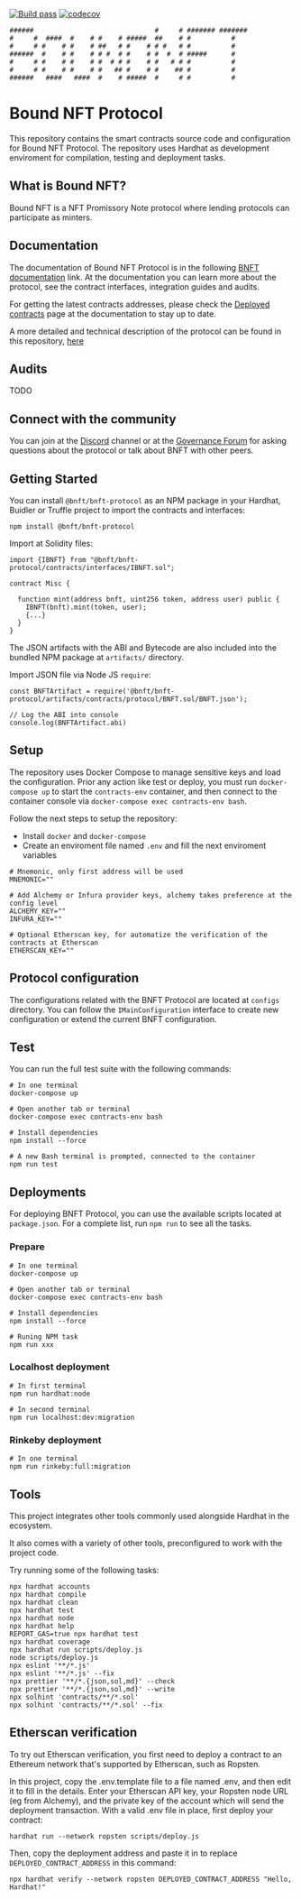 [![Build pass](https://github.com/boundnft/boundnft-protocol/actions/workflows/node.js.yml/badge.svg)](https://github.com/boundnft/boundnft-protocol/actions/workflows/node.js.yml)
[![codecov](https://codecov.io/gh/boundnft/boundnft-protocol/branch/main/graph/badge.svg?token=DD4QGDBBN1)](https://codecov.io/gh/boundnft/boundnft-protocol)

```
######                              #     # ####### ####### 
#     #  ####  #    # #    # #####  ##    # #          #    
#     # #    # #    # ##   # #    # # #   # #          #    
######  #    # #    # # #  # #    # #  #  # #####      #    
#     # #    # #    # #  # # #    # #   # # #          #    
#     # #    # #    # #   ## #    # #    ## #          #    
######   ####   ####  #    # #####  #     # #          #    
```

# Bound NFT Protocol

This repository contains the smart contracts source code and configuration for Bound NFT Protocol. The repository uses Hardhat as development enviroment for compilation, testing and deployment tasks.

## What is Bound NFT?

Bound NFT is a NFT Promissory Note protocol where lending protocols can participate as minters.

## Documentation

The documentation of Bound NFT Protocol is in the following [BNFT documentation](https://docs.bnftdao.org) link. At the documentation you can learn more about the protocol, see the contract interfaces, integration guides and audits.

For getting the latest contracts addresses, please check the [Deployed contracts](https://docs.bnftdao.org/deployed-contracts/deployed-contracts) page at the documentation to stay up to date.

A more detailed and technical description of the protocol can be found in this repository, [here](./bnft-v1-whitepaper.pdf)

## Audits
TODO

## Connect with the community

You can join at the [Discord](https://bnftdao.org/discord) channel or at the [Governance Forum](https://governance.bnftdao.org/) for asking questions about the protocol or talk about BNFT with other peers.

## Getting Started

You can install `@bnft/bnft-protocol` as an NPM package in your Hardhat, Buidler or Truffle project to import the contracts and interfaces:

`npm install @bnft/bnft-protocol`

Import at Solidity files:

```
import {IBNFT} from "@bnft/bnft-protocol/contracts/interfaces/IBNFT.sol";

contract Misc {

  function mint(address bnft, uint256 token, address user) public {
    IBNFT(bnft).mint(token, user);
    {...}
  }
}
```

The JSON artifacts with the ABI and Bytecode are also included into the bundled NPM package at `artifacts/` directory.

Import JSON file via Node JS `require`:

```
const BNFTArtifact = require('@bnft/bnft-protocol/artifacts/contracts/protocol/BNFT.sol/BNFT.json');

// Log the ABI into console
console.log(BNFTArtifact.abi)
```

## Setup

The repository uses Docker Compose to manage sensitive keys and load the configuration. Prior any action like test or deploy, you must run `docker-compose up` to start the `contracts-env` container, and then connect to the container console via `docker-compose exec contracts-env bash`.

Follow the next steps to setup the repository:

- Install `docker` and `docker-compose`
- Create an enviroment file named `.env` and fill the next enviroment variables

```
# Mnemonic, only first address will be used
MNEMONIC=""

# Add Alchemy or Infura provider keys, alchemy takes preference at the config level
ALCHEMY_KEY=""
INFURA_KEY=""

# Optional Etherscan key, for automatize the verification of the contracts at Etherscan
ETHERSCAN_KEY=""

```

## Protocol configuration

The configurations related with the BNFT Protocol are located at `configs` directory. You can follow the `IMainConfiguration` interface to create new configuration or extend the current BNFT configuration.

## Test

You can run the full test suite with the following commands:

```
# In one terminal
docker-compose up

# Open another tab or terminal
docker-compose exec contracts-env bash

# Install dependencies
npm install --force

# A new Bash terminal is prompted, connected to the container
npm run test
```

## Deployments

For deploying BNFT Protocol, you can use the available scripts located at `package.json`. For a complete list, run `npm run` to see all the tasks.

### Prepare
```
# In one terminal
docker-compose up

# Open another tab or terminal
docker-compose exec contracts-env bash

# Install dependencies
npm install --force

# Runing NPM task
npm run xxx
```

### Localhost deployment
```
# In first terminal
npm run hardhat:node

# In second terminal
npm run localhost:dev:migration
```

### Rinkeby deployment
```
# In one terminal
npm run rinkeby:full:migration
```

## Tools

This project integrates other tools commonly used alongside Hardhat in the ecosystem.

It also comes with a variety of other tools, preconfigured to work with the project code.

Try running some of the following tasks:

```shell
npx hardhat accounts
npx hardhat compile
npx hardhat clean
npx hardhat test
npx hardhat node
npx hardhat help
REPORT_GAS=true npx hardhat test
npx hardhat coverage
npx hardhat run scripts/deploy.js
node scripts/deploy.js
npx eslint '**/*.js'
npx eslint '**/*.js' --fix
npx prettier '**/*.{json,sol,md}' --check
npx prettier '**/*.{json,sol,md}' --write
npx solhint 'contracts/**/*.sol'
npx solhint 'contracts/**/*.sol' --fix
```

## Etherscan verification

To try out Etherscan verification, you first need to deploy a contract to an Ethereum network that's supported by Etherscan, such as Ropsten.

In this project, copy the .env.template file to a file named .env, and then edit it to fill in the details. Enter your Etherscan API key, your Ropsten node URL (eg from Alchemy), and the private key of the account which will send the deployment transaction. With a valid .env file in place, first deploy your contract:

```shell
hardhat run --network ropsten scripts/deploy.js
```

Then, copy the deployment address and paste it in to replace `DEPLOYED_CONTRACT_ADDRESS` in this command:

```shell
npx hardhat verify --network ropsten DEPLOYED_CONTRACT_ADDRESS "Hello, Hardhat!"
```
